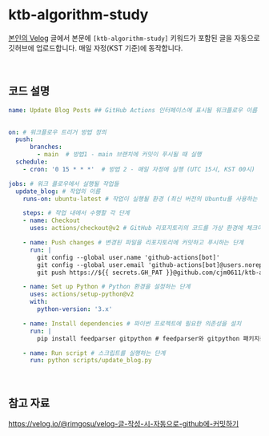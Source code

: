 # ktb-algorithm-study
[본인의 Velog](https://velog.io/@cjm-0611/posts) 글에서 본문에 `[ktb-algorithm-study]` 키워드가 포함된 글을 자동으로 깃허브에 업로드합니다.
매일 자정(KST 기준)에 동작합니다.

<br />


## 코드 설명
```yml
name: Update Blog Posts ## GitHub Actions 인터페이스에 표시될 워크플로우 이름

  
on: # 워크플로우 트리거 방법 정의
  push:
      branches:
        - main  # 방법1 - main 브랜치에 커밋이 푸시될 때 실행
  schedule:
    - cron: '0 15 * * *'  # 방법 2 - 매일 자정에 실행 (UTC 15시, KST 00시)

jobs: # 워크 플로우에서 실행될 작업들
  update_blog: # 작업의 이름
    runs-on: ubuntu-latest # 작업이 실행될 환경 (최신 버전의 Ubuntu를 사용하는 가상 환경)

    steps: # 작업 내에서 수행할 각 단계
    - name: Checkout 
      uses: actions/checkout@v2 # GitHub 리포지토리의 코드를 가상 환경에 체크아웃

    - name: Push changes # 변경된 파일을 리포지토리에 커밋하고 푸시하는 단계
      run: |
        git config --global user.name 'github-actions[bot]'
        git config --global user.email 'github-actions[bot]@users.noreply.github.com'
        git push https://${{ secrets.GH_PAT }}@github.com/cjm0611/ktb-algorithm-study.git # 지정한 레포지터리에 푸쉬

    - name: Set up Python # Python 환경을 설정하는 단계
      uses: actions/setup-python@v2
      with:
        python-version: '3.x'

    - name: Install dependencies # 파이썬 프로젝트에 필요한 의존성을 설치
      run: |
        pip install feedparser gitpython # feedparser와 gitpython 패키지를 설치

    - name: Run script # 스크립트를 실행하는 단계
      run: python scripts/update_blog.py
```


<br />

## 참고 자료
https://velog.io/@rimgosu/velog-글-작성-시-자동으로-github에-커밋하기
